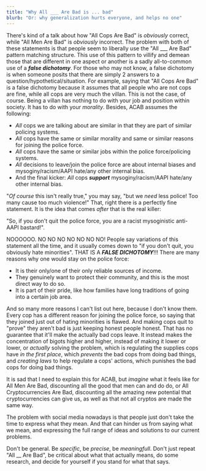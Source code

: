 ```yaml
---
title: "Why All ___ Are Bad is ... bad"
blurb: "Or: why generalization hurts everyone, and helps no one"
---
```


There's kind of a talk about how "All Cops Are Bad" is *obviously* correct, while "All Men Are Bad" is *obviously* incorrect.
The problem with both of these statements is that people seem to liberally use the "All ___ Are Bad" pattern matching structure.
This use of this pattern to villify and demean those that are different in one aspect or another is a sadly all-to-common use of a ***false dichotomy***.
For those who may not know, a false dichotomy is when someone posits that there are simply 2 answers to a question/hypothetical/situation.
For example, saying that "All Cops Are Bad" is a false dichotomy because it assumes that all people who are not cops are fine,
while all cops are very much the villan. This is not the case, of course. Being a villan has nothing to do with your job and
position within society. It has to do with your *morality*. Besides, ACAB assumes the following:
* *All* cops we are talking about are similar in that they are part of similar policing systems.
* *All* cops have the same or similar morality and same or similar reasons for joining the police force.
* *All* cops have the same or similar jobs within the police force/policing systems.
* *All* decisions to leave/join the police force are about internal biases and mysoginy/racism/AAPI hate/any other internal bias.
* And the final kicker: *All* cops ***support***  mysoginy/racism/AAPI hate/any other internal bias.


"*Of course* this isn't really true," you may say, "but we *need* less police! Too many cause too much violence!" That, right there is a perfectly fine statement. It is the idea that comes *after* that is the real killer:

"So, if you don't quit the police force, you are a racist mysoginistic anti-AAPI bastard!".

NOOOOOO. NO NO NO NO NO NO NO! People say variations of this statement all the time, and it usually comes down to "if you don't quit,
you obviously hate minorities". THAT IS A ***FALSE DICHOTOMY***!!! There are many reasons why one would stay on the police force:
* It is their only/one of their only reliable sources of income.
* They genuinely want to protect their community, and this is the most direct way to do so.
* It is part of their pride, like how families have long traditions of going into a certain job area.

And so many more reasons I can't list out here, because I don't know them. Every cop has a different reason for joining the police force, so saying
that they joined just out of hating minorities is flawed. And making cops quit to "prove" they aren't bad is just keeping honest people honest.
That has no guarantee that it'll make the actually bad cops leave. It instead makes the concentration of bigots higher and higher, instead of making
it lower or lower, or *actually* solving the problem, which is regulating the supplies cops have *in the first place*, which *prevents* the bad cops from
doing bad things, and *creating laws* to help regulate a cops' actions, which punishes the bad cops for doing bad things.

It is sad that I need to explain this for ACAB, but *imagine* what it feels like for All Men Are Bad, discounting all the good that men can and do do,
or All Cryptocurrencies Are Bad, discounting all the amazing new potential that cryptocurrencies can give us, as well as that not all cryptos
are made the same way.

The problem with social media nowadays is that people just don't take the time to express what they mean. And that can hinder us from saying what we mean,
and expressing the full range of ideas and solutions to our current problems.

Don't be general. Be *specific*, be *precise*, be *meaningfull*. Don't just repeat "All __ Are Bad", be critical about what that actually means, do some
research, and decide for yourself if you stand for what that says.